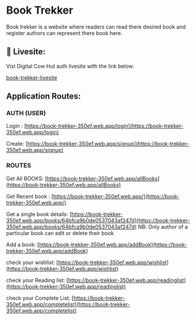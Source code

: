 
# Book Trekker

Book Irekker is a website where readers can read there desired book and register authors can represent there book here.




## 🔗 Livesite: 




Vist Digital Cow Hut auth livesite with the link below:

[book-trekker-livesite ](https://book-trekker-350ef.web.app/)


## Application Routes:

### AUTH (USER)

Login :  [https://book-trekker-350ef.web.app/login](https://book-trekker-350ef.web.app/login)

Create:  [https://book-trekker-350ef.web.app/signup](https://book-trekker-350ef.web.app/signup)



### ROUTES

Get All BOOKS: [https://book-trekker-350ef.web.app/allBooks](https://book-trekker-350ef.web.app/allBooks)  

Get Recent book : [https://book-trekker-350ef.web.app/](https://book-trekker-350ef.web.app/) 

Get a single book details: [https://book-trekker-350ef.web.app/books/64bfca9b0de0537043af247d](https://book-trekker-350ef.web.app/books/64bfca9b0de0537043af247d) 
NB: Only author of a particular book can edit or delete their book

Add a book: [https://book-trekker-350ef.web.app/addBook](https://book-trekker-350ef.web.app/addBook) 

check your wishlist: [https://book-trekker-350ef.web.app/wishlist](https://book-trekker-350ef.web.app/wishlist) 

check your Reading list: [https://book-trekker-350ef.web.app/readinglist](https://book-trekker-350ef.web.app/readinglist) 

check your Complete List: [https://book-trekker-350ef.web.app/completelist](https://book-trekker-350ef.web.app/completelist) 



